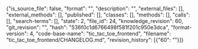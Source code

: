{"is_source_file": false, "format": "", "description": "", "external_files": [], "external_methods": [], "published": [], "classes": [], "methods": [], "calls": [], "search-terms": [], "state": 2, "file_id": 24, "knowledge_revision": 60, "git_revision": "", "hash": "536f0c1d6766498f581f201c950e3dca", "format-version": 4, "code-base-name": "tic_tac_toe_frontend", "filename": "tic_tac_toe_frontend/CHANGELOG.md", "revision_history": [{"60": ""}]}